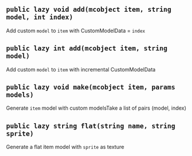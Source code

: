 ## `public lazy void add(mcobject item, string model, int index)`
Add custom `model` to `item` with CustomModelData = `index`

## `public lazy int add(mcobject item, string model)`
Add custom `model` to `item` with incremental CustomModelData

## `public lazy void make(mcobject item, params models)`
Generate `item` model with custom modelsTake a list of pairs (model, index)

## `public lazy string flat(string name, string sprite)`
Generate a flat item model with `sprite` as texture


